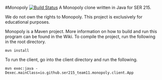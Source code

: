#Monopoly [![Build Status](https://travis-ci.org/SER215-Team11/monopoly.svg)](https://travis-ci.org/SER215-Team11/monopoly)
A Monopoly clone written in Java for SER 215.

We do not own the rights to Monopoly. This project is exclusively for
educational purposes.

Monopoly is a Maven project. More information on how to build and run this program can be found in the Wiki. To compile the project, run the following in the root directory.
```
mvn install
```

To run the client, go into the client directory and run the following.
```
mvn exec:java -Dexec.mainClass=io.github.ser215_team11.monopoly.client.App
```
